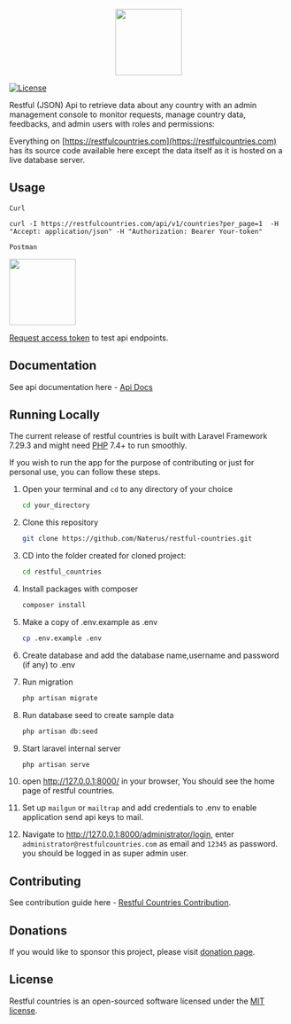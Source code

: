 <p align="center"><a href="https://restfulcountries.com" target="_blank"><img src="https://restfulcountries.com/storage/images/logo/restful-logo-VERTICAL-SVG.svg" width="120"></a></p>

<p align="center">

<a href="https://github.com/Naterus/restful-countries/blob/main/LICENSE"><img src="https://restfulcountries.com/storage/images/license-mit.svg" alt="License"></a>
</p>


Restful (JSON) Api to retrieve data about any country with an admin management console to monitor requests, manage country data, feedbacks, and admin users with roles and permissions:

Everything on [https://restfulcountries.com](https://restfulcountries.com) has its source code available here except the data itself as it is hosted on a live database server.

## Usage
`Curl`

```angular2html
curl -I https://restfulcountries.com/api/v1/countries?per_page=1  -H "Accept: application/json" -H "Authorization: Bearer Your-token"

```
`Postman`
<p><img src="https://restfulcountries.com/assets/images/postman-demo.png" width="120"></p>

[Request access token](https://restfulcountries.com/request-token) to test api endpoints.
## Documentation
See api documentation here -  [Api Docs](https://restfulcountries.com/api-documentation)

## Running Locally
The current release of restful countries is built with Laravel Framework 7.29.3 and might need [PHP](https://php.net) 7.4+ to run smoothly.

If you wish to run the app for the purpose of contributing or just for personal use, you can follow these steps.

1. Open your terminal and `cd` to any directory of your choice
    ```bash
    cd your_directory
   ```
2. Clone this repository
    ```bash
    git clone https://github.com/Naterus/restful-countries.git
    ```
3. CD into the folder created for cloned project:
    ```bash
    cd restful_countries
   ```
   
4. Install packages with composer
    ```bash
    composer install
   ```
5. Make a copy of .env.example as .env
    ```bash
    cp .env.example .env
   ```
6. Create database and add the database name,username and password (if any) to .env

7. Run migration
   ```bash
   php artisan migrate
   ```
8. Run database seed to create sample data
   ```bash
   php artisan db:seed
   ```
9. Start laravel internal server
    ```bash
    php artisan serve
   ```

10. open http://127.0.0.1:8000/ in your browser, You should see the home page of restful countries.

11. Set up `mailgun` or `mailtrap` and add credentials to .env to enable application send api keys to mail.

12. Navigate to http://127.0.0.1:8000/administrator/login, enter `administrator@restfulcountries.com` as email and `12345` as password. you should be logged in as super admin user.


## Contributing

See contribution  guide here - [Restful Countries Contribution](https://laravel.com/docs/contributions).

## Donations

If you would like to sponsor this project, please visit [donation page](https://restfulcountries.com/donation).


## License

Restful countries is an open-sourced software licensed under the [MIT license](https://opensource.org/licenses/MIT).
